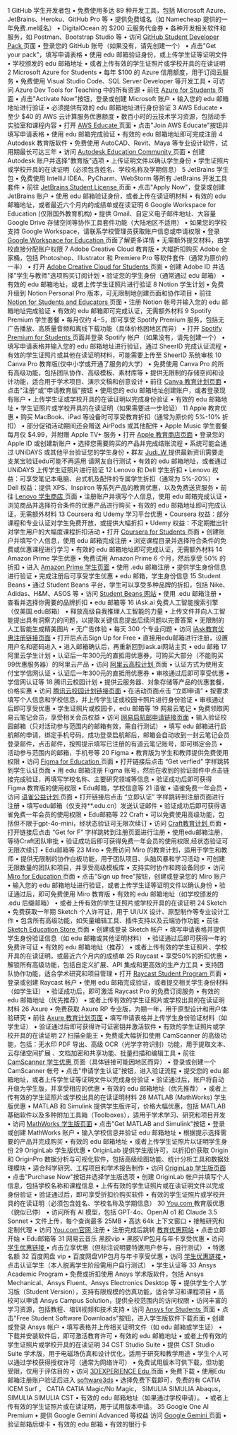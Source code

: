 1 GitHub 学生开发者包 • 免费使用多达 89 种开发工具，包括 Microsoft Azure、JetBrains、Heroku、GitHub Pro 等
• 提供免费域名（如 Namecheap 提供的一年免费.me域名）
• DigitalOcean 的 $200 云服务代金券
• 各种开发相关软件和服务，如 Postman、Bootstrap Studio 等 • 访问 [GitHub Student Developer Pack ](https://education.github.com/pack)页面
• 登录您的 GitHub 账号（如果没有，请先创建一个）
• 点击"Get your pack"，填写申请表格
• 使用 edu 邮箱验证身份，或上传学生证等证明文件 • 学校颁发的 edu 邮箱地址
• 或者上传有效的学生证照片或学校开具的在读证明 2 Microsoft Azure for Students • 每年 $100 的 Azure 信用额度，用于订阅云服务
• 免费使用 Visual Studio Code、SQL Server Developer 等开发工具
• 可访问 Azure Dev Tools for Teaching 中的所有资源 • 前往 [Azure for Students ](https://azure.microsoft.com/en-us/free/students/)页面
• 点击"Activate Now"按钮，登录或创建 Microsoft 账户
• 输入您的 edu 邮箱地址进行验证 • 必须提供有效的 edu 邮箱地址进行身份验证 3 AWS Educate • 至少 $40 的 AWS 云计算服务优惠额度
• 数百小时的云技术学习资源，包括动手实验室和课程内容 • 打开 [AWS Educate ](https://aws.amazon.com/education/awseducate/)页面
• 点击"Join AWS Educate"按钮并填写申请表格
• 使用 edu 邮箱完成验证 • 有效的 edu 邮箱地址即可完成注册 4 Autodesk 教育版软件 • 免费使用 AutoCAD、Revit、Maya 等专业设计软件，试用期最长可达三年 • 访问 [Autodesk Education Community ](https://www.autodesk.com/education/home)页面
• 创建 Autodesk 账户并选择"教育版"选项
• 上传证明文件以确认学生身份 • 学生证照片或学校开具的在读证明（必须包含姓名、学校名称及学期信息） 5 JetBrains 学生包 • 免费使用 IntelliJ IDEA、PyCharm、WebStorm 等所有 JetBrains 开发工具套件 • 前往 [JetBrains Student License ](https://www.jetbrains.com/community/education/#students)页面
• 点击"Apply Now"，登录或创建 JetBrains 账户
• 使用 edu 邮箱验证身份，或者上传在读证明材料 • 有效的 edu 邮箱地址，或者最近六个月内的成绩单或在读证明 6 Google Workspace for Education (仅限国外教育机构) • 提供 Gmail、自定义电子邮件地址、大容量 Google Drive 存储空间等协作工具套件功能（大陆地区不适用） • 如果您的学校支持 Google Workspace，请联系学校管理员获取账户信息或申请权限
• 登录 [Google Workspace for Education ](https://edu.google.com/products/workspace-for-education/)页面了解更多详情 • 无需额外提交材料，由学校直接分配账户权限 7 Adobe Creative Cloud 教育版 • 大幅折扣购买 Adobe 全家桶，包括 Photoshop、Illustrator 和 Premiere Pro 等软件套件（通常为原价的一半） • 打开 [Adobe Creative Cloud for Students ](https://www.adobe.com/creativecloud/buy/students.html)页面
• 创建 Adobe ID 并选择"学生与教师"选项购买订阅计划
• 验证您的学生身份（通常通过 edu 邮箱） • 有效的 edu 邮箱地址，或者上传学生证照片进行验证 8 Notion 学生计划 • 免费升级到 Notion Personal Pro 版本，可无限制地创建页面和协作项目 • 前往 [Notion for Students and Educators ](https://www.notion.com/product/notion-for-education)页面
• 注册 Notion 帐号并输入您的 edu 邮箱地址完成验证 • 有效的 edu 邮箱即可完成认证，无需额外材料 9 Spotify Premium 学生套餐 • 每月仅约 $4-$5，即可享受 Spotify Premium 服务，包括无广告播放、高质量音频和离线下载功能（具体价格因地区而异） • 打开 [Spotify Premium for Students ](https://www.spotify.com/student/)页面并登录 Spotify 帐户（如果没有，请先创建一个）
• 填写申请表格并输入您的 edu 邮箱地址进行验证，通过 SheerID 完成认证流程 • 有效的学生证照片或其他在读证明材料，可能需要上传至 SheerID 系统审核 10 Canva Pro 教育版(仅中小学或开通了服务的大学） • 免费使用 Canva Pro 的所有高级功能，包括团队协作、高级模板、素材库等
• 提供无限制的存储空间和设计功能，适合用于学术项目、演示文稿和创意设计 • 前往 [Canva 教育计划页面](https://www.canva.com/education/)
• 点击"注册"或"申请教育版"按钮
• 使用您的 edu 邮箱地址创建账户，或者登录现有账户
• 上传学生证或学校开具的在读证明以完成身份验证 • 有效的 edu 邮箱地址 • 学生证照片或学校开具的在读证明（如果需要进一步验证） 11 Apple 教育优惠 • 购买 MacBook、iPad 等设备时可享受教育折扣（通常为原价的 5%-10% 折扣）
• 部分促销活动期间还会赠送 AirPods 或其他配件
• Apple Music 学生套餐每月仅 $4.99，并附赠 Apple TV+ 服务 • 打开 [Apple 教育商店页面](https://www.apple.com.cn/education/)
• 登录您的 Apple ID 或创建新账户
• 选择您需要购买的产品并完成结账流程
• 系统可能会通过 UNiDAYS 或其他平台验证您的学生身份
• 群友 [Judi\_W ](https://linux.do/u/judiw/summary)提供最新资讯需要走支某宝验证edu可能不再适用 请网友自行测试 • 有效的 edu 邮箱地址，或者通过 UNiDAYS 上传学生证照片进行验证 12 Lenovo 和 Dell 学生折扣 • Lenovo 权益：可享受笔记本电脑、台式机及配件的专属学生折扣（通常为 5%-20%）
• Dell 权益：提供 XPS、Inspiron 等系列产品的教育优惠，以及免费送货服务 • 前往 [Lenovo 学生商店 ](https://shop.lenovo.com.cn/page/xs/xs.html)页面
• 注册账户并填写个人信息，使用 edu 邮箱完成认证
• 浏览商品并选择符合条件的优惠产品进行购买 • 有效的 edu 邮箱地址即可完成认证，无需额外材料 13 Coursera 和 Udemy 学习平台优惠 • Coursera 权益：部分课程和专业认证对学生免费开放，或提供大幅折扣 • Udemy 权益：不定期推出针对学生用户的大幅度课程折扣活动 • 打开 [Coursera for Students ](https://www.coursera.org/)页面
• 创建账户并填写个人信息，使用 edu 邮箱完成注册
• 浏览课程目录并选择符合条件的免费或优惠课程进行学习 • 有效的 edu 邮箱地址即可完成认证，无需额外材料 14 Amazon Prime 学生优惠 • 免费试用 Amazon Prime 6 个月，然后享受 50% 的折扣 • 进入 [Amazon Prime 学生页面](https://www.amazon.cn/Prime-Student/b?ie=UTF8\&node=6075209051)
• 使用 .edu 邮箱注册
• 提供学生身份信息进行验证
• 完成注册后可享受学生优惠 • edu 邮箱，学生身份信息 15 Student Beans • 通过 Student Beans 平台，学生可以享受多种品牌的折扣，包括 Nike、Adidas、H\&M、ASOS 等 • 访问 [Student Beans 网站](https://www.studentbeans.com/)
• 使用 .edu 邮箱注册
• 查看并选择你需要的品牌折扣 • edu 邮箱等 16 iAsk.ai 免费人工智能搜索引擎（仅美国.edu邮箱） • 释放高级自我推理人工智能的力量 • 上传文件并向人工智能提出具有洞察力的问题，以提取关键信息提出后续问题以完善答案
• 无限制的人工智能生成精美图片
• 无广告体验
• 每天 300 个专业问题 • 访问 [iAsk教育优惠注册链接页面](https://iask.ai/students)
• 打开后点击Sign Up for Free
• 直接用edu邮箱进行注册，设置用户名和密码进入
• 进入邮箱确认后，再重新回到iask.ai网站主页 • edu 邮箱 17 阿里云学生计划 • 认证后一年300元的直抵用优惠券，可购买大部分（不能购买99优惠服务器）的阿里云产品 • 访问 [阿里云高校计划 ](https://university.aliyun.com/)页面
• 认证方式为使用支付宝学信网认证
• 认证后一年300元的直抵用优惠券
• 审核通过后即可享受优惠 • 学信网认证等 18 腾讯云校园计划 • 提供云服务器、对象存储等产品的优惠套餐，价格实惠 • 访问 [腾讯云校园计划链接页面](https://cloud.tencent.com/act/campus)
• 在活动页面点击 “立即申请”
• 按要求填写个人信息和学校信息，并上传学生证或校园卡照片进行身份验证
• 审核通过后即可享受优惠 • 学生证照片或校园卡，edu 邮箱等 19 网易云笔记 • 免费领取网易云笔记会员，享受相关会员权益 • 访问 [网易启航邮申请链接页面](https://vip.163.com/projects/campus-vip/#/emailCheck?utm_source=web\&from=default)
• 输入验证校园邮箱（只对活动参与范围内的邮箱有效，需自行测试）
• 填写 edu 邮箱进行启航邮的申请，绑定手机号码，成功登录启航邮后，邮箱会自动收到一封云笔记会员登录邮件，点击邮件，按照提示填写已注册的有道云笔记账号，即可绑定会员 • 活动参与范围内的邮箱，手机号等 20 Figma • 教育版为学生和教师提供免费使用权限 • 访问 [Figma for Education ](https://www.figma.com/education)页面
• 打开链接后点击 “Get verfied” 字样跳转到学生认证页面
• 用 edu 邮箱注册 Figma 账号，然后在收到的验证邮件中点击链接完成验证，再填写学校名称、主要研究领域等信息
• 验证成功后即可获得 Figma 教育版的使用权限 • Edu邮箱，学校信息等 21 语雀 • 语雀免费一年会员 • 访问 [语雀公益计划 ](https://www.yuque.com/about/welfare)页面
• 打开链接后点击 “立即认证” 字样跳转到注册页面进行注册
• 填写edu邮箱（仅支持\*\*.edu.cn）发送认证邮件
• 验证成功后即可获得语雀免费一年会员的使用权限 • Edu邮箱等 22 Craft • 可以免费使用高级功能，包括但不限于gpt-4o-mini，经状态验证可无限次续订 • 访问 [Craft教育计划 ](https://www.craft.do/education)页面 • 打开链接后点击 “Get for F” 字样跳转到注册页面进行注册
• 使用edu邮箱注册，等待Craft团队审批
• 验证成功后即可获得免费一年会员的使用权限,经状态验证可无限次续订 • Edu邮箱等 23 Miro • 免费访问 Miro 的教育计划，适用于学生和教师
• 提供无限制的协作白板功能，用于团队项目、头脑风暴和学习活动
• 可创建无限数量的团队和项目，并享受高级模板库
• 支持实时协作和跨设备同步 • 访问 [Miro for Education ](https://miro.com/education/)页面
• 点击"Sign up free"按钮，创建或登录您的 Miro 账户
• 输入您的 edu 邮箱地址进行验证，或者上传学生证等证明文件以确认身份 • 验证通过后，即可免费使用 Miro 教育版 • 有效的 edu 邮箱地址（如学校颁发的 .edu 后缀邮箱）
• 或者上传有效的学生证照片或学校开具的在读证明 24 Sketch • 免费获取一年期 Sketch 个人许可证，用于 UI/UX 设计、原型制作等专业设计工作
• 包含所有高级功能，如矢量编辑工具、插件支持以及云端协作功能 • 前往 [Sketch Education Store ](https://www.sketch.com/store/education/)页面 • 创建或登录 Sketch 帐户
• 填写申请表格并提供学生身份验证信息（如 edu 邮箱或其他证明材料）
• 验证通过后即可获得一年的免费许可证 • 有效的 edu 邮箱地址（推荐）
• 或者上传有效的学生证照片、学校开具的在读证明，或最近六个月内的成绩单 25 Raycast • 享受50%的折扣优惠
• 解锁所有高级功能，包括自定义扩展、API 集成和更高效的生产力工具 • 支持团队协作功能，适合学术研究和项目管理 • 打开 [Raycast Student Program ](https://raycastapp.typeform.com/to/hSoIknLJ)页面
• 登录或创建 Raycast 帐户
• 使用 edu 邮箱完成验证，或者提交相关学生身份材料（如学生证）
• 验证成功后，即可激活 Raycast Pro 的免费订阅服务 • 有效的 edu 邮箱地址（优先推荐）
• 或者上传有效的学生证照片或学校出具的在读证明材料 26 Axure • 免费获取 Axure RP 专业版，为期一年，用于原型设计和用户体验研究 • 前往 [Axure 教育计划页面](https://www.axure.com/edu)
• 填写申请表格并上传学生身份验证材料（如学生证）
• 验证通过后即可获得许可证密钥并激活软件 • 有效的学生证照片或学校开具的在读证明 27 扫描全能王 • 免费或大幅折扣使用 CamScanner 的高级功能，包括：无水印 PDF 导出、高级 OCR（光学字符识别）功能，用于提取文本、云存储空间扩展 、文档加密和共享功能、批量扫描和编辑工具 • 前往 [CamScanner 学生优惠 ](https://www.camscanner.com/)页面（具体链接可能因地区而异）
• 登录或创建一个 CamScanner 帐号
• 点击"申请学生认证"按钮，进入验证流程
• 提交您的 edu 邮箱地址，或者上传学生证等证明文件以完成身份验证
• 验证通过后，账户将自动升级为学生版，并享受相应的优惠 • 有效的 edu 邮箱地址（优先推荐）
• 或者上传有效的学生证照片或学校出具的在读证明材料 28 MATLAB (MathWorks) 学生版优惠 • MATLAB 和 Simulink 提供学生版许可，价格大幅优惠，包括 MATLAB 基础软件以及多种附加工具箱（Toolboxes），适用于学术学习、研究和项目开发 • 访问 [MathWorks 学生版页面](https://www.mathworks.com/academia/student_version.html)
• 点击"Get MATLAB and Simulink"按钮 • 登录或创建 MathWorks 账户
• 输入学校信息并验证 edu 邮箱地址
• 根据提示选择需要的产品并完成购买 • 有效的 edu 邮箱地址
• 或者上传学生证照片以证明学生身份 29 OriginLab 学生版优惠 • OriginLab 提供学生版许可，以折扣价获取 Origin 和 OriginPro 数据分析与可视化软件，包括高级绘图功能、统计分析工具和数据处理模块
• 适合科学研究、工程项目和学术报告制作 • 访问 [OriginLab 学生版页面](https://www.originlab.com/index.aspx?go=Products/OriginStudentVersion)
• 点击"Purchase Now"按钮并选择学生版选项
• 创建 OriginLab 帐户并填写个人信息，包括学校名称和课程信息
• 上传有效的学生证照片或在读证明文件以完成身份验证
• 验证通过后，即可享受折扣价购买软件 • 有效的学生证照片或学校开具的在读证明（必须包含姓名、学校名称及学期信息） 30 [You.com ](http://you.com/)教育版优惠（貌似已停） • 访问所有 AI 模型，包括 GPT-4o、OpenAI o1 和 Claude 3.5 Sonnet
• 文件上传，每个查询最多 25MB
• 高达 64k 上下文窗口
• 接触研究和定制代理 • 访问 [You.com官网 ](https://you.com/)注册
• 注册完成后跳转 [教育优惠网站](https://you.com/plans/edu)
• 点击立即开始 • Edu邮箱等 31 网易云音乐 黑胶vip • 黑胶VIP包月与年卡享受优惠 • 访问 [学生优惠链接 ](https://y.music.163.com/m/at/daydayup230505Astudyup-01)• 点击立享优惠（但标注说明要特邀用户参与，自行测试） • 特邀名额 32 百度网盘 vip • 百度网盘VIP包月与年卡享受优惠 • 访问 [学生优惠链接 ](https://snsyun.baidu.com/sl/dDfZKL7)• 点击认证学生（本人脱离学生阶段需用户自行测试） • 学生认证等 33 Ansys Academic Program • 免费或折扣使用 Ansys 学术版软件，包括 Ansys Mechanical、Ansys Fluent、Ansys Electronics Desktop 等
• 提供学生个人学习版（Student Version），支持有限规模的仿真功能，适合学习和课程项目
• 高校可以申请 Ansys Campus Solution，提供全校范围内的访问权限
• 访问丰富的学习资源，包括教程、培训视频和技术支持 • 访问 [Ansys for Students ](https://www.ansys.com/academic/students)页面
• 点击"Free Student Software Downloads"按钮，进入学生版软件下载页面
• 创建或登录 Ansys 帐户
• 填写表格并上传相关证明文件（如 edu 邮箱或学生证）
• 下载并安装软件后，即可激活教育许可 • 有效的 edu 邮箱地址
• 或者上传有效的学生证照片或学校开具的在读证明 34 CST Studio Suite • 提供 CST Studio Suite 学术版，用于电磁场仿真和设计优化，适用于研究和教学用途
• 学生个人可以通过学校获得授权许可（通常为网络许可）
• 免费试用版本可供下载，但功能受限，仅用于评估目的 • 访问 [3DEXPERIENCE Edu ](https://www.3ds.com/edu/education/students/solutions/cst-le)页面
• 免费下载
• 使用Edu邮箱注册账户验证后进入 [software3ds](https://software.3ds.com/)
• 选择免费下载即可，免费的有 CATIA ICEM Surf ， CATIA CATIA Magic/No Magic， SIMULIA SIMULIA Abaqus， SIMULIA SIMULIA CST • 有效的 edu 邮箱地址（如果通过学校申请）。
• 或者上传有效的学生证照片或在读证明，用于试用版本申请。 35 Google One AI Premium • 提供 Google Gemini Advanced 等权益 访问 [Google Gemini ](https://one.google.com/explore-plan/gemini-advanced?utm_source=gemini\&utm_medium=web\&utm_campaign=sidenav_evo\&g1_landing_page=65)页面
• 验证邮箱后绑卡 • 有效的 edu 邮箱
• 有效的银行卡
